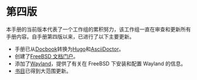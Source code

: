 # 第四版

本手册的当前版本代表了一个工作组的累积努力，该工作组一直在审查和更新所有手册内容。自手册第四版以来，已进行了以下主要更新。

- 手册已从[Docbook](https://docbook.org/)转换为[Hugo](https://gohugo.io/)和[AsciiDoctor](https://asciidoctor.org/)。
- 创建了[FreeBSD 文档门户](https://docs.freebsd.org/)。
- 添加了[Wayland](https://docs.freebsd.org/en/books/handbook/book/#wayland)，提供了有关在 FreeBSD 下安装和配置 Wayland 的信息。
- [书目](https://docs.freebsd.org/en/books/handbook/book/#bibliography)已得到大范围更新。
